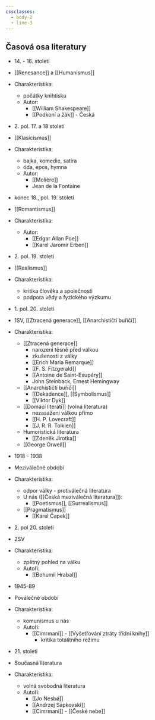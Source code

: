 ```yaml
---
cssclasses:
  - body-2
  - line-3
---
```


## Časová osa literatury

- 14\. - 16. století
- [[Renesance]] a [[Humanismus]]
-  Charakteristika:
	- počátky knihtisku
	- Autor:
		- [[William Shakespeare]]
		- [[Podkoní a žák]] - Česká

- 2\. pol. 17. a 18 století
- [[Klasicismus]]
- Charakteristika:
	- bajka, komedie, satira
	- óda, epos, hymna
	- Autor:
		- [[Molière]]
		- Jean de la Fontaine

- konec 18., pol. 19. století
- [[Romantismus]]
-  Charakteristika:
	- Autor:
		- [[Edgar Allan Poe]]
		- [[Karel Jaromír Erben]]

- 2\. pol. 19. století
- [[Realismus]]
-  Charakteristika:
	- kritika člověka a společnosti
	- podpora vědy a fyzického výzkumu

- 1\. pol. 20. století
- 1SV, [[Ztracená generace]], [[Anarchističtí buřiči]]
- Charakteristika:
	- [[Ztracená generace]]
		- narozeni těsně před válkou
		- zkušenosti z války
		- [[Erich Maria Remarque]]
		- [[F. S. Fitzgerald]]
		- [[Antoine de Saint-Exupéry]]
		- John Steinback, Ernest Hemingway
	- [[Anarchističtí buřiči]]
		- [[Dekadence]], [[Symbolismus]]
		- [[Viktor Dyk]]
	- [[Domácí literáti]] (volná literatura)
		- nezasaženi válkou přímo
		- [[H. P. Lovecraft]]
		- [[J. R. R. Tolkien]]
	- Humoristická literatura
		- [[Zdeněk Jirotka]]
	- [[George Orwell]]

- 1918 - 1938
- Meziválečné období
- Charakteristika:
	- odpor války - protiválečná literatura
	- U nás ([[Česká meziválečná literatura]]):
		- [[Poetismus]], [[Surrealismus]]
	- [[Pragmatismus]]
		- [[Karel Čapek]]
	

- 2\. pol 20. století
- 2SV
-  Charakteristika:
	- zpětný pohled na válku
	- Autoři:
		- [[Bohumil Hrabal]]
	
- 1945-89
- Poválečné období
-  Charakteristika:
	- komunismus u nás
	- Autoři:
		- [[Cimrmani]] - [[Vyšetřování ztráty třídní knihy]] 
			- kritika totalitního režimu

- 21\. století
- Současná literatura
-  Charakteristika:
	- volná svobodná literatura
	- Autoři:
		- [[Jo Nesbø]]
		- [[Andrzej Sapkovski]]
		- [[Cimrmani]] - [[České nebe]]